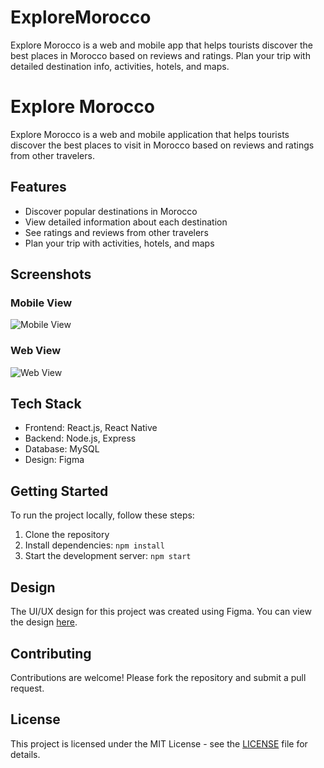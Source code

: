 # ExploreMorocco
Explore Morocco is a web and mobile app that helps tourists discover the best places in Morocco based on reviews and ratings. Plan your trip with detailed destination info, activities, hotels, and maps.
# Explore Morocco

Explore Morocco is a web and mobile application that helps tourists discover the best places to visit in Morocco based on reviews and ratings from other travelers.

## Features

- Discover popular destinations in Morocco
- View detailed information about each destination
- See ratings and reviews from other travelers
- Plan your trip with activities, hotels, and maps

## Screenshots

### Mobile View

![Mobile View](./screenshots/mobile.png)

### Web View

![Web View](./screenshots/web.png)

## Tech Stack

- Frontend: React.js, React Native
- Backend: Node.js, Express
- Database: MySQL
- Design: Figma

## Getting Started

To run the project locally, follow these steps:

1. Clone the repository
2. Install dependencies: `npm install`
3. Start the development server: `npm start`

## Design

The UI/UX design for this project was created using Figma. You can view the design [here](https://www.figma.com/file/your-figma-file).

## Contributing

Contributions are welcome! Please fork the repository and submit a pull request.

## License

This project is licensed under the MIT License - see the [LICENSE](LICENSE) file for details.
